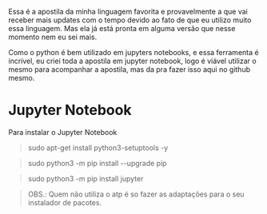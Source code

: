 Essa é a apostila da minha linguagem favorita e provavelmente a que vai receber mais updates com o tempo devido ao fato de que eu utilizo muito essa linguagem. Mas ela já está pronta em alguma versão que nesse momento nem eu sei mais.

Como o python é bem utilizado em jupyters notebooks, e essa ferramenta é incrível, eu criei toda a apostila em jupyter notebook, logo é viável utilizar o mesmo para acompanhar a apostila, mas da pra fazer isso aqui no github mesmo.

# Jupyter Notebook

Para instalar o Jupyter Notebook

> sudo apt-get install python3-setuptools -y

> sudo python3 -m pip install --upgrade pip

> sudo python3 -m pip install jupyter

> OBS.: Quem não utiliza o atp é so fazer as adaptações para o seu instalador de pacotes.
